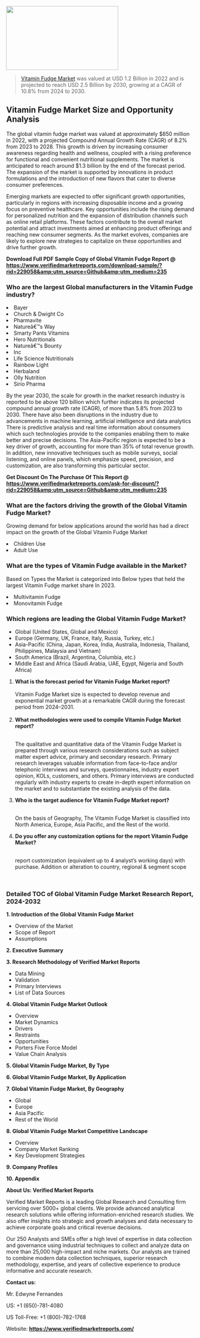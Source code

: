<img src="https://ffe5etoiles.com/wp-content/uploads/2024/12/MST1-300x171.png" alt="" width="300" height="171" class="alignnone size-medium wp-image-20088" /><blockquote><p><p><a href="https://www.verifiedmarketreports.com/download-sample/?rid=229058&utm_source=Github&utm_medium=235" target="_blank">Vitamin Fudge Market</a> was valued at USD 1.2 Billion in 2022 and is projected to reach USD 2.5 Billion by 2030, growing at a CAGR of 10.8% from 2024 to 2030.</p></blockquote><p><h2>Vitamin Fudge Market Size and Opportunity Analysis</h2><p>The global vitamin fudge market was valued at approximately $850 million in 2022, with a projected Compound Annual Growth Rate (CAGR) of 8.2% from 2023 to 2028. This growth is driven by increasing consumer awareness regarding health and wellness, coupled with a rising preference for functional and convenient nutritional supplements. The market is anticipated to reach around $1.3 billion by the end of the forecast period. The expansion of the market is supported by innovations in product formulations and the introduction of new flavors that cater to diverse consumer preferences.</p><p>Emerging markets are expected to offer significant growth opportunities, particularly in regions with increasing disposable income and a growing focus on preventive healthcare. Key opportunities include the rising demand for personalized nutrition and the expansion of distribution channels such as online retail platforms. These factors contribute to the overall market potential and attract investments aimed at enhancing product offerings and reaching new consumer segments. As the market evolves, companies are likely to explore new strategies to capitalize on these opportunities and drive further growth.</p></p><p class=""><strong>Download Full PDF Sample Copy of Global Vitamin Fudge Report @ <a href="https://www.verifiedmarketreports.com/download-sample/?rid=229058&amp;utm_source=Github&amp;utm_medium=235" target="_blank">https://www.verifiedmarketreports.com/download-sample/?rid=229058&amp;utm_source=Github&amp;utm_medium=235</a></strong></p><h3 id="" class="">Who are the largest Global manufacturers in the Vitamin Fudge industry?</h3><p><li>Bayer</li><li> Church & Dwight Co</li><li> Pharmavite</li><li> Natureâ€™s Way</li><li> Smarty Pants Vitamins</li><li> Hero Nutritionals</li><li> Natureâ€™s Bounty</li><li> Inc</li><li> Life Science Nutritionals</li><li> Rainbow Light</li><li> Herbaland</li><li> Olly Nutrition</li><li> Sirio Pharma</li></p><div class=""><div class="" dir="" data-message-author-role="" data-message-id="" data-message-model-slug=""><div class=""><div class=""><div class=""><div class="" dir="" data-message-author-role="" data-message-id="" data-message-model-slug=""><div class=""><div class=""><p>By the year 2030, the scale for growth in the market research industry is reported to be above 120 billion which further indicates its projected compound annual growth rate (CAGR), of more than 5.8% from 2023 to 2030. There have also been disruptions in the industry due to advancements in machine learning, artificial intelligence and data analytics There is predictive analysis and real time information about consumers which such technologies provide to the companies enabling them to make better and precise decisions. The Asia-Pacific region is expected to be a key driver of growth, accounting for more than 35% of total revenue growth. In addition, new innovative techniques such as mobile surveys, social listening, and online panels, which emphasize speed, precision, and customization, are also transforming this particular sector.</p><p><strong>Get Discount On The Purchase Of This Report @&nbsp; <a href="https://www.verifiedmarketreports.com/ask-for-discount/?rid=229058&amp;utm_source=Github&amp;utm_medium=235" target="_blank">https://www.verifiedmarketreports.com/ask-for-discount/?rid=229058&amp;utm_source=Github&amp;utm_medium=235</a></strong></p></div></div></div></div></div></div></div></div><h3 id="" class="">What are the factors driving the growth of the Global Vitamin Fudge Market?</h3><p id="" class="">Growing demand for below applications around the world has had a direct impact on the growth of the Global Vitamin Fudge Market</p><p id="" class=""><li>Children Use</li><li> Adult Use</li></p><h3 id="" class="">What are the types of Vitamin Fudge available in the Market?</h3><p id="" class="">Based on Types the Market is categorized into Below types that held the largest Vitamin Fudge market share In 2023.</p><p id="" class=""><li>Multivitamin Fudge</li><li> Monovitamin Fudge</li></p><h3 id="" class="">Which regions are leading the Global Vitamin Fudge Market?</h3><ul><li>Global (United States, Global and Mexico)</li><li>Europe (Germany, UK, France, Italy, Russia, Turkey, etc.)</li><li>Asia-Pacific (China, Japan, Korea, India, Australia, Indonesia, Thailand, Philippines, Malaysia and Vietnam)</li><li>South America (Brazil, Argentina, Columbia, etc.)</li><li>Middle East and Africa (Saudi Arabia, UAE, Egypt, Nigeria and South Africa)</li></ul><p><ol><li><strong>What is the forecast period for Vitamin Fudge Market report?<br /></strong><br /><span data-sheets-root="1" data-sheets-value="{&quot;1&quot;:2,&quot;2&quot;:&quot;XXXX size is expected to develop revenue and exponential market growth at a remarkable CAGR during the forecast period from 2024&ndash;2030.&quot;}" data-sheets-userformat="{&quot;2&quot;:12674,&quot;4&quot;:{&quot;1&quot;:2,&quot;2&quot;:16776960},&quot;10&quot;:2,&quot;11&quot;:0,&quot;15&quot;:&quot;Arial&quot;,&quot;16&quot;:12}">Vitamin Fudge Market size is expected to develop revenue and exponential market growth at a remarkable CAGR during the forecast period from 2024&ndash;2031.</span><br /><br /></li><li><strong>What methodologies were used to compile Vitamin Fudge Market report?<br /><br /></strong><p>The qualitative and quantitative data of the&nbsp;Vitamin Fudge Market is prepared through various research considerations such as subject matter expert advice, primary and secondary research. Primary research leverages valuable information from face-to-face and/or telephonic interviews and surveys, questionnaires, industry expert opinion, KOLs, customers, and others. Primary interviews are conducted regularly with industry experts to create in-depth expert information on the market and to substantiate the existing analysis of the data.&nbsp;</p></li><li><strong>Who is the target audience for Vitamin Fudge Market report?<br /><br /></strong><p>On the basis of Geography, The&nbsp;Vitamin Fudge Market is classified into North America, Europe, Asia Pacific, and the Rest of the world.</p></li><li><strong>Do you offer any customization options for the report Vitamin Fudge Market?<br /><br /></strong><p>report customization (equivalent up to 4 analyst&rsquo;s working days) with purchase. Addition or alteration to country, regional &amp; segment scope</p><p>&nbsp;</p></li></ol></p><h3 id="" class="">Detailed TOC of Global Vitamin Fudge Market Research Report, 2024-2032</h3><p id="" class=""><strong>1. Introduction of the Global Vitamin Fudge Market</strong></p><ul><li>Overview of the Market</li><li>Scope of Report</li><li>Assumptions</li></ul><p id="" class=""><strong>2. Executive Summary</strong></p><p id="" class=""><strong>3. Research Methodology of&nbsp;Verified Market Reports</strong></p><ul><li>Data Mining</li><li>Validation</li><li>Primary Interviews</li><li>List of Data Sources</li></ul><p id="" class=""><strong>4. Global Vitamin Fudge Market Outlook</strong></p><ul><li>Overview</li><li>Market Dynamics</li><li>Drivers</li><li>Restraints</li><li>Opportunities</li><li>Porters Five Force Model</li><li>Value Chain Analysis</li></ul><p id="" class=""><strong>5. Global Vitamin Fudge Market, By&nbsp;Type</strong></p><p id="" class=""><strong>6. Global Vitamin Fudge Market, By Application</strong></p><p id="" class=""><strong>7. Global Vitamin Fudge Market, By Geography</strong></p><ul><li>Global</li><li>Europe</li><li>Asia Pacific</li><li>Rest of the World</li></ul><p id="" class=""><strong>8. Global Vitamin Fudge Market Competitive Landscape</strong></p><ul><li>Overview</li><li>Company Market Ranking</li><li>Key Development Strategies</li></ul><p id="" class=""><strong>9. Company Profiles</strong></p><p id="" class=""><strong>10. Appendix</strong></p><p id="" class=""><strong>About Us: Verified Market Reports</strong></p><p id="" class="">Verified Market Reports is a leading Global Research and Consulting firm servicing over 5000+ global clients. We provide advanced analytical research solutions while offering information-enriched research studies. We also offer insights into strategic and growth analyses and data necessary to achieve corporate goals and critical revenue decisions.</p><p id="" class="">Our 250 Analysts and SMEs offer a high level of expertise in data collection and governance using industrial techniques to collect and analyze data on more than 25,000 high-impact and niche markets. Our analysts are trained to combine modern data collection techniques, superior research methodology, expertise, and years of collective experience to produce informative and accurate research.</p><p id="" class=""><strong>Contact us:</strong></p><p id="" class="">Mr. Edwyne Fernandes</p><p id="" class="">US: +1 (650)-781-4080</p><p id="" class="">US Toll-Free: +1 (800)-782-1768</p><p id="" class="">Website: <a target="" data-test-app-aware-link=""><strong>https://www.verifiedmarketreports.com/</strong></a></p>

